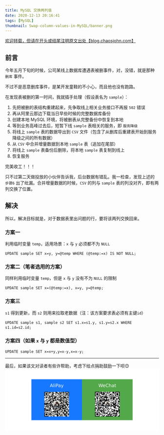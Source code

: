 ```yaml
---
title: MySQL 交换两列值
date: 2020-12-13 20:16:41
tags: [MySQL]
thumbnail: Swap-column-values-in-MySQL/banner.png
---
```


[欢迎转载，但请在开头或结尾注明原文出处【blog.chaosjohn.com】](https://blog.chaosjohn.com/Swap-column-values-in-MySQL.html)

## 前言
今年五月下旬的时候，公司某线上数据库遭遇表被删事件，对，没错，就是那种 `删库` 事件。

不过不是恶意删库事件，是某开发童鞋的不小心，而且他也没有跑路。

在发现表被删的第一时间，我就插手处理（假设表名为 `sample`）：

1. 先把被删的表结构重建起来，先争取线上相关业务接口不再报 `502` 错误
2. 再从阿里云那边下载当日早些时候的完整数据库备份
3. 创建本地 MySQL 环境，将被删表从完整备份中恢复到本地
4. 等到业务高峰过去后，短暂下线 `sample` 表相关的服务，即 `服务降级`
5. 将线上 `sample` 表的数据导出到 `CSV` 文件（包含了从删库后重建表开始到服务降级之间的所有数据）
6. 从 `CSV` 中合并增量数据到本地 `sample` 表（追加在尾部）
7. 将线上 `sample` 表备份后删除，将本地 `sample` 表复制到线上
8. 恢复服务

完美收工！！！

只不过第二天做投放的小伙伴告诉我，后台数据有错乱。我一检查，发现上述的 `步骤6` 出了纰漏。合并增量数据的时候，`CSV` 的列与 `sample` 表的列没对齐，即有两列交换了位置。

## 解决
所以，解决目标就是，对于数据表里出问题的行，要将该两列交换回来。

### 方案一
利用临时变量 `temp`，适用场景：`x` 与 `y` 必须都不为 `NULL`
```
UPDATE sample SET x=y, y=@temp WHERE (@temp:=x) IS NOT NULL;
```

### 方案二（笔者选用的方案）
同样利用临时变量 `temp`，但是 `x` 与 `y` 没有不为 `NULL` 的限制
```
UPDATE sample SET x=(@temp:=x), x=y, y=@temp;
```

### 方案三
`s1` 得到更新，而 `s2` 则用来拉取老数据（注：该方案要求表必须有主键`id`）
```
UPDATE sample s1, sample s2 SET s1.x=s1.y, s1.y=s2.x WHERE s1.id=s2.id;
```

### 方案四（如果 `x` 与 `y` 都是数值型）
```
UPDATE sample SET x=x+y,y=x-y,x=x-y;
```

---

最后，如果该文对读者有些许帮助，考虑下给点捐助鼓励一下呗😊
![](hello-world/donate-me.png)
